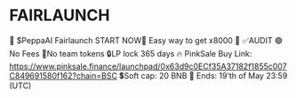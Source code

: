 # FAIRLAUNCH
🚨 $PeppaAI Fairlaunch START NOW🚨 Easy way to get x8000 🚀  ✅AUDIT 🟢No Fees 💠No team tokens 🔒LP lock 365 days 🔥 PinkSale Buy Link: https://www.pinksale.finance/launchpad/0x63d9c0ECf35A37182f1855c007C849691580f162?chain=BSC  💲Soft cap: 20 BNB  🏁 Ends: 19’th of May 23:59 (UTC)
